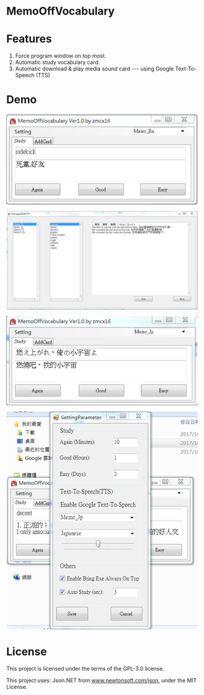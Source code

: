 # MemoOffVocabulary

# Features
1.	Force program window on top most.
2.	Automatic study vocabulary card.
3.	Automatic download & play media sound card --- using Google Text-To-Speech (TTS)

# Demo

![image](https://github.com/zmcx16/MemoOffVocabulary/blob/master/Demo/demo1.png)

![image](https://github.com/zmcx16/MemoOffVocabulary/blob/master/Demo/demo2.png)

![image](https://github.com/zmcx16/MemoOffVocabulary/blob/master/Demo/demo3.png)

![image](https://github.com/zmcx16/MemoOffVocabulary/blob/master/Demo/demo4.png)

# License
This project is licensed under the terms of the GPL-3.0 license.

This project uses:
Json.NET from www.newtonsoft.com/json, under the MIT License.